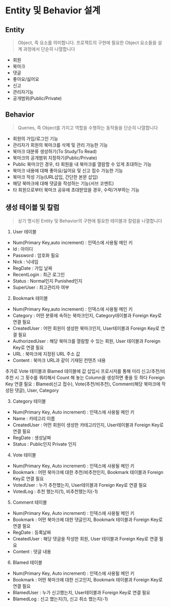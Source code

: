 # Entity 및 Behavior 설계

## Entity
> Object, 즉 요소를 의미합니다. 프로젝트의 구현에 필요한 Object 요소들을 설계 과정에서 단순히 나열합니다

* 회원
* 북마크
* 댓글
* 좋아요/싫어요
* 신고
* 관리자기능
* 공개범위(Public/Private)

## Behavior
> Queries, 즉 Object를 가지고 역할을 수행하는 동작들을 단순히 나열합니다

* 회원의 가입/로그인 기능
* 관리자가 회원의 북마크를 삭제 및 관리 가능한 기능
* 북마크 대분류 생성하기(To Study/To Read)
* 북마크의 공개범위 지정하기(Public/Private)
* Public 북마크인 경우, 타 회원을 내 북마크를 열람할 수 있게 초대하는 기능
* 북마크 내용에 대해 좋아요/싫어요 및 신고 접수 가능한 기능
* 북마크 작성 기능(URL삽입, 간단한 본문 삽입)
* 해당 북마크에 대해 댓글을 작성하는 기능(서브 코멘트)
* 타 회원으로부터 북마크 공유에 초대받았을 경우, 수락/거부하는 기능

## 생성 테이블 및 칼럼
> 상기 명시된 Entity 및 Behavior의 구현에 필요한 테이블과 칼럼을 나열합니다

1. User 테이블
* Num(Primary Key,auto increment) : 인덱스에 사용될 메인 키
* Id : 아이디
* Password : 암호화 필요
* Nick : 닉네임
* RegDate : 가입 날짜
* RecentLogin : 최근 로그인
* Status : Normal인지 Punished인지
* SuperUser : 최고관리자 여부

2. Bookmark 테이블
* Num(Primary Key,auto increment) : 인덱스에 사용될 메인 키
* Category : 어떤 분류에 속하는 북마크인지, Category테이블과 Foreign Key로 연결 필요
* CreatedUser : 어떤 회원이 생성한 북마크인지, User테이블과 Foreign Key로 연결 필요
* AuthorizedUser : 해당 북마크를 열람할 수 있는 회원, User 테이블과 Foreign Key로 연결 필요
* URL : 북마크에 지정된 URL 주소 값
* Content : 북마크 URL과 같이 기재된 컨텐츠 내용
  
추가로 Vote 테이블과 Blamed 테이블에 값 삽입시 프로시저를 통해 미리 신고/추천/비추천 시 그 횟수를 쿼리해서 Count 해 놓는 Column을 생성하면 좋을 듯 하다
Foreign Key 연결 필요 : Blamed(신고 접수), Vote(추천/비추천), Comment(해당 북마크에 작성된 댓글), User, Category

3. Category 테이블
* Num(Primary Key, Auto increment) : 인덱스에 사용될 메인 키
* Name : 카테고리 이름
* CreatedUser : 어떤 회원이 생성한 카테고리인지, User테이블과 Foreign Key로 연결 필요
* RegDate : 생성날짜
* Status : Public인지 Private 인지

4. Vote 테이블
* Num(Primary Key, Auto increment) : 인덱스에 사용될 메인 키
* Bookmark : 어떤 북마크에 대한 추천/비추천인지, Bookmark 테이블과 Foreign Key로 연결 필요
* VotedUser : 누가 추천했는지, User테이블과 Foreign Key로 연결 필요
* VotedLog : 추천 했는지(1), 비추천했는지(-1)

5. Comment 테이블
* Num(Primary Key, Auto increment) : 인덱스에 사용될 메인 키
* Bookmark : 어떤 북마크에 대한 댓글인지, Bookmark 테이블과 Foreign Key로 연결 필요
* RegDate : 등록날짜
* CreatedUser : 해당 댓글을 작성한 회원, User 테이블과 Foreign Key로 연결 필요
* Content : 댓글 내용
  
6. Blamed 테이블
* Num(Primary Key, Auto increment) : 인덱스에 사용될 메인 키
* Bookmark : 어떤 북마크에 대한 신고인지, Bookmark 테이블과 Foreign Key로 연결 필요
* BlamedUser : 누가 신고했는지, User테이블과 Foreign Key로 연결 필요
* BlamedLog : 신고 했는지(1), 신고 취소 했는지(-1)